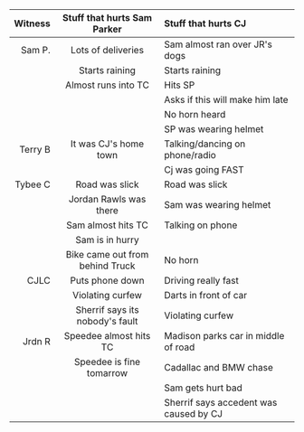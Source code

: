 | Witness | Stuff that hurts Sam Parker | Stuff that hurts CJ |
|--------:|:---------------------------:|:--------------------|
| Sam P.  | Lots of deliveries          | Sam almost ran over JR's dogs |
|         | Starts raining              | Starts raining      |
|         | Almost runs into TC         | Hits SP             |
|         |                             | Asks if this will make him late |
|         |                             | No horn heard       |
|         |                             | SP was wearing helmet |
| Terry B | It was CJ's home town       | Talking/dancing on phone/radio |
|         |                             | Cj was going FAST   |
| Tybee C | Road was slick              | Road was slick      |
|         | Jordan Rawls was there      | Sam was wearing helmet |
|         | Sam almost hits TC          | Talking on phone    |
|         | Sam is in hurry             |                     |
|         | Bike came out from behind Truck | No horn         |
| CJLC    | Puts phone down             | Driving really fast |
|         | Violating curfew            | Darts in front of car |
|         | Sherrif says its nobody's fault | Violating curfew |
| Jrdn R  | Speedee almost hits TC      | Madison parks car in middle of road | 
|         | Speedee is fine tomarrow    | Cadallac and BMW chase |
|         |                             | Sam gets hurt bad   |
|         |                             | Sherrif says accedent was caused by CJ |
